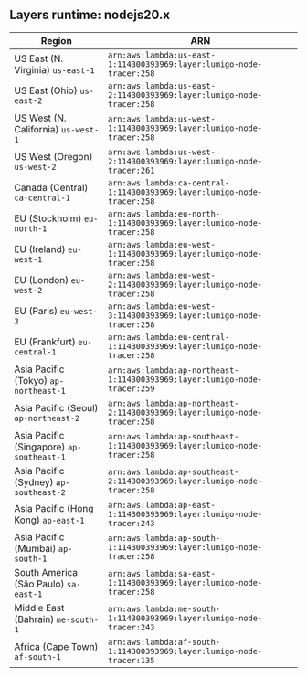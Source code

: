 Layers runtime: nodejs20.x
----
| Region | ARN |
| --- | --- |
|US East (N. Virginia)  `us-east-1`|`arn:aws:lambda:us-east-1:114300393969:layer:lumigo-node-tracer:258`|
|US East (Ohio)  `us-east-2`|`arn:aws:lambda:us-east-2:114300393969:layer:lumigo-node-tracer:258`|
|US West (N. California)  `us-west-1`|`arn:aws:lambda:us-west-1:114300393969:layer:lumigo-node-tracer:258`|
|US West (Oregon)  `us-west-2`|`arn:aws:lambda:us-west-2:114300393969:layer:lumigo-node-tracer:261`|
|Canada (Central)  `ca-central-1`|`arn:aws:lambda:ca-central-1:114300393969:layer:lumigo-node-tracer:258`|
|EU (Stockholm)  `eu-north-1`|`arn:aws:lambda:eu-north-1:114300393969:layer:lumigo-node-tracer:258`|
|EU (Ireland)  `eu-west-1`|`arn:aws:lambda:eu-west-1:114300393969:layer:lumigo-node-tracer:258`|
|EU (London)  `eu-west-2`|`arn:aws:lambda:eu-west-2:114300393969:layer:lumigo-node-tracer:258`|
|EU (Paris)  `eu-west-3`|`arn:aws:lambda:eu-west-3:114300393969:layer:lumigo-node-tracer:258`|
|EU (Frankfurt)  `eu-central-1`|`arn:aws:lambda:eu-central-1:114300393969:layer:lumigo-node-tracer:258`|
|Asia Pacific (Tokyo)  `ap-northeast-1`|`arn:aws:lambda:ap-northeast-1:114300393969:layer:lumigo-node-tracer:259`|
|Asia Pacific (Seoul)  `ap-northeast-2`|`arn:aws:lambda:ap-northeast-2:114300393969:layer:lumigo-node-tracer:258`|
|Asia Pacific (Singapore)  `ap-southeast-1`|`arn:aws:lambda:ap-southeast-1:114300393969:layer:lumigo-node-tracer:258`|
|Asia Pacific (Sydney)  `ap-southeast-2`|`arn:aws:lambda:ap-southeast-2:114300393969:layer:lumigo-node-tracer:258`|
|Asia Pacific (Hong Kong)  `ap-east-1`|`arn:aws:lambda:ap-east-1:114300393969:layer:lumigo-node-tracer:243`|
|Asia Pacific (Mumbai)  `ap-south-1`|`arn:aws:lambda:ap-south-1:114300393969:layer:lumigo-node-tracer:258`|
|South America (São Paulo)  `sa-east-1`|`arn:aws:lambda:sa-east-1:114300393969:layer:lumigo-node-tracer:258`|
|Middle East (Bahrain)  `me-south-1`|`arn:aws:lambda:me-south-1:114300393969:layer:lumigo-node-tracer:243`|
|Africa (Cape Town)  `af-south-1`|`arn:aws:lambda:af-south-1:114300393969:layer:lumigo-node-tracer:135`|
